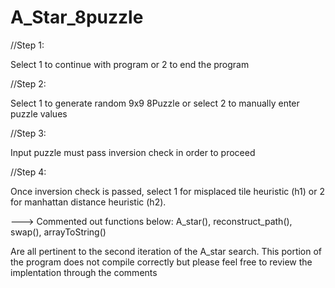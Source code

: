# A_Star_8puzzle
//Step 1:

Select 1 to continue with program or 2 to end the program

//Step 2: 

Select 1 to generate random 9x9 8Puzzle or select 2 to manually enter puzzle values

//Step 3:

Input puzzle must pass inversion check in order to proceed

//Step 4: 

Once inversion check is passed, select 1 for misplaced tile heuristic (h1) or 2 for manhattan distance heuristic (h2).




--->
Commented out functions below:
A_star(),
reconstruct_path(),
swap(),
arrayToString()


Are all pertinent to the second iteration of the A_star search. This portion of the program does not compile 
correctly but please feel free to review the implentation through the comments
